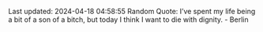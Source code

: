 Last updated: 2024-04-18 04:58:55
Random Quote: I’ve spent my life being a bit of a son of a bitch, but today I think I want to die with dignity. - Berlin